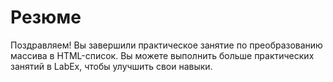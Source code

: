# Резюме

Поздравляем! Вы завершили практическое занятие по преобразованию массива в HTML-список. Вы можете выполнить больше практических занятий в LabEx, чтобы улучшить свои навыки.
